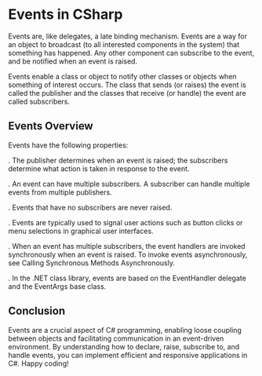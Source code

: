 # Events in CSharp
Events are, like delegates, a late binding mechanism. 
Events are a way for an object to broadcast (to all interested components in the system) that something has happened.
Any other component can subscribe to the event, and be notified when an event is raised.

Events enable a class or object to notify other classes or objects when something of interest occurs.
The class that sends (or raises) the event is called the publisher and the classes that receive (or handle) the event are called subscribers.

## Events Overview
Events have the following properties:

. The publisher determines when an event is raised; the subscribers determine what action is taken in response to the event.

. An event can have multiple subscribers. A subscriber can handle multiple events from multiple publishers.

. Events that have no subscribers are never raised.

. Events are typically used to signal user actions such as button clicks or menu selections in graphical user interfaces.

. When an event has multiple subscribers, the event handlers are invoked synchronously when an event is raised. To invoke events asynchronously, see Calling Synchronous Methods Asynchronously.

. In the .NET class library, events are based on the EventHandler delegate and the EventArgs base class.

## Conclusion
Events are a crucial aspect of C# programming, enabling loose coupling between objects and facilitating communication in an event-driven environment.
By understanding how to declare, raise, subscribe to, and handle events, you can implement efficient and responsive applications in C#. Happy coding!
